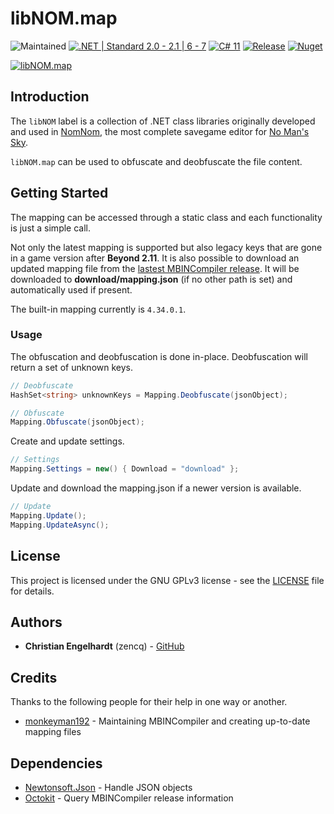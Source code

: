 # libNOM.map

![Maintained](https://img.shields.io/maintenance/yes/2023)
[![.NET | Standard 2.0 - 2.1 | 6 - 7](https://img.shields.io/badge/.NET-Standard%202.0%20--%202.1%20%7C%206%20--%207-lightgrey)](https://dotnet.microsoft.com/en-us/)
[![C# 11](https://img.shields.io/badge/C%23-11-lightgrey)](https://docs.microsoft.com/en-us/dotnet/csharp/)
[![Release](https://img.shields.io/github/v/release/zencq/libNOM.map?display_name=tag)](https://github.com/zencq/libNOM.map/releases/latest)
[![Nuget](https://img.shields.io/nuget/v/libNOM.map)](https://www.nuget.org/packages/libNOM.map/)

[![libNOM.map](https://github.com/zencq/libNOM.map/actions/workflows/pipeline.yml/badge.svg)](https://github.com/zencq/libNOM.map/actions/workflows/pipeline.yml)

## Introduction

The `libNOM` label is a collection of .NET class libraries originally developed
and used in [NomNom](https://github.com/zencq/NomNom), the most complete savegame
editor for [No Man's Sky](https://www.nomanssky.com/).

`libNOM.map` can be used to obfuscate and deobfuscate the file content.

## Getting Started

The mapping can be accessed through a static class and each functionality is just
a simple call.

Not only the latest mapping is supported but also legacy keys that are gone in a
game version after **Beyond 2.11**. It is also possible to download an updated mapping
file from the [lastest MBINCompiler release](https://github.com/monkeyman192/MBINCompiler/releases/latest).
It will be downloaded to **download/mapping.json** (if no other path is set) and
automatically used if present.

The built-in mapping currently is `4.34.0.1`.

### Usage

The obfuscation and deobfuscation is done in-place. Deobfuscation will return a
set of unknown keys.
```csharp
// Deobfuscate
HashSet<string> unknownKeys = Mapping.Deobfuscate(jsonObject);

// Obfuscate
Mapping.Obfuscate(jsonObject);
```

Create and update settings.
```csharp
// Settings
Mapping.Settings = new() { Download = "download" };
```

Update and download the mapping.json if a newer version is available.
```csharp
// Update
Mapping.Update();
Mapping.UpdateAsync();
```

## License

This project is licensed under the GNU GPLv3 license - see the [LICENSE](LICENSE)
file for details.

## Authors

* **Christian Engelhardt** (zencq) - [GitHub](https://github.com/cengelha)

## Credits

Thanks to the following people for their help in one way or another.

* [monkeyman192](https://github.com/monkeyman192/MBINCompiler) - Maintaining MBINCompiler and creating up-to-date mapping files

## Dependencies

* [Newtonsoft.Json](https://www.nuget.org/packages/Newtonsoft.Json/) - Handle JSON objects
* [Octokit](https://www.nuget.org/packages/Octokit/) - Query MBINCompiler release information
